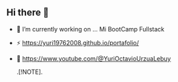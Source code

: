## Hi there 👋
- 🔭 I’m currently working on ... Mi BootCamp Fullstack
- ⚡ https://yuri19762008.github.io/portafolio/
- 🤔 https://www.youtube.com/@YuriOctavioUrzuaLebuy

  .[!NOTE].

<!--
**yuri19762008/yuri19762008** is a ✨ _special_ ✨ repository because its `README.md` (this file) appears on your GitHub profile.

Here are some ideas to get you started:

- 🔭 I’m currently working on ...
- 🌱 I’m currently learning ...
- 👯 I’m looking to collaborate on ...
- 🤔 I’m looking for help with ...
- 💬 Ask me about ...
- 📫 How to reach me: ...
- 😄 Pronouns: ...
- ⚡ Fun fact: ...
-->
